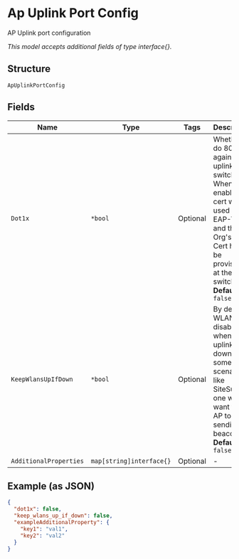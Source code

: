 
# Ap Uplink Port Config

AP Uplink port configuration

*This model accepts additional fields of type interface{}.*

## Structure

`ApUplinkPortConfig`

## Fields

| Name | Type | Tags | Description |
|  --- | --- | --- | --- |
| `Dot1x` | `*bool` | Optional | Whether to do 802.1x against uplink switch. When enabled, AP cert will be used to do EAP-TLS and the Org's CA Cert has to be provisioned at the switch<br>**Default**: `false` |
| `KeepWlansUpIfDown` | `*bool` | Optional | By default, WLANs are disabled when uplink is down. In some scenario, like SiteSurvey, one would want the AP to keep sending beacons.<br>**Default**: `false` |
| `AdditionalProperties` | `map[string]interface{}` | Optional | - |

## Example (as JSON)

```json
{
  "dot1x": false,
  "keep_wlans_up_if_down": false,
  "exampleAdditionalProperty": {
    "key1": "val1",
    "key2": "val2"
  }
}
```

